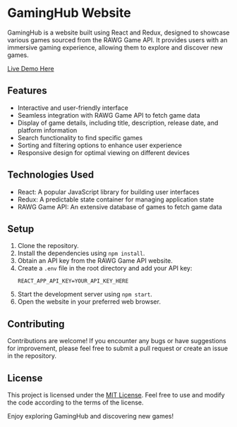 # GamingHub Website

GamingHub is a website built using React and Redux, designed to showcase various games sourced from the RAWG Game API. It provides users with an immersive gaming experience, allowing them to explore and discover new games.

[Live Demo Here](https://dahmani01.github.io/GamingHub/)

## Features

- Interactive and user-friendly interface
- Seamless integration with RAWG Game API to fetch game data
- Display of game details, including title, description, release date, and platform information
- Search functionality to find specific games
- Sorting and filtering options to enhance user experience
- Responsive design for optimal viewing on different devices

## Technologies Used

- React: A popular JavaScript library for building user interfaces
- Redux: A predictable state container for managing application state
- RAWG Game API: An extensive database of games to fetch game data

## Setup

1. Clone the repository.
2. Install the dependencies using `npm install`.
3. Obtain an API key from the RAWG Game API website.
4. Create a `.env` file in the root directory and add your API key:
   ```
   REACT_APP_API_KEY=YOUR_API_KEY_HERE
   ```
5. Start the development server using `npm start`.
6. Open the website in your preferred web browser.

## Contributing

Contributions are welcome! If you encounter any bugs or have suggestions for improvement, please feel free to submit a pull request or create an issue in the repository.

## License

This project is licensed under the [MIT License](https://opensource.org/licenses/MIT). Feel free to use and modify the code according to the terms of the license.

Enjoy exploring GamingHub and discovering new games!
